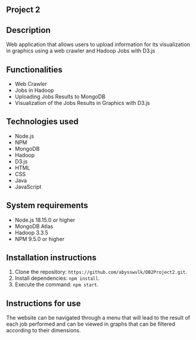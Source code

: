 ## Project 2

## Description

Web application that allows users to upload information for its visualization in graphics using a web crawler and Hadoop Jobs with D3.js

## Functionalities

- Web Crawler
- Jobs in Hadoop
- Uploading Jobs Results to MongoDB
- Visualization of the Jobs Results in Graphics with D3.js

## Technologies used

- Node.js
- NPM
- MongoDB
- Hadoop
- D3.js
- HTML
- CSS
- Java
- JavaScript

## System requirements

- Node.js 18.15.0 or higher
- MongoDB Atlas
- Hadoop 3.3.5
- NPM 9.5.0 or higher

## Installation instructions

1. Clone the repository: `https://github.com/abysswvlk/DB2Project2.git`.
2. Install dependencies: `npm install`.
3.  Execute the command: `npm start`.

## Instructions for use

The website can be navigated through a menu that will lead to the result of each job performed and can be viewed in graphs that can be filtered according to their dimensions.

